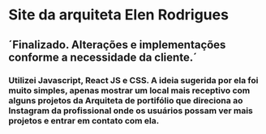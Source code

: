 # Site da arquiteta Elen Rodrigues

## ´Finalizado. Alterações e implementações conforme a necessidade da cliente.´
### Utilizei Javascript, React JS e CSS. A ideia sugerida por ela foi muito simples, apenas mostrar um local mais receptivo com alguns projetos da Arquiteta de portifólio que direciona ao Instagram da profissional onde os usuários possam ver mais projetos e entrar em contato com ela.

